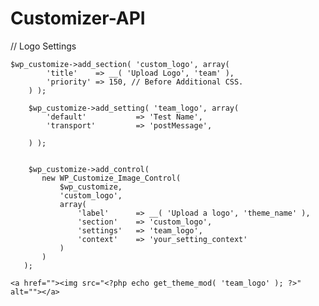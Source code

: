 # Customizer-API

// Logo Settings

	$wp_customize->add_section( 'custom_logo', array(
			'title'    => __( 'Upload Logo', 'team' ),
			'priority' => 150, // Before Additional CSS.
		) );

		$wp_customize->add_setting( 'team_logo', array(
			'default'           => 'Test Name',
			'transport'         => 'postMessage',
			
		) );


		$wp_customize->add_control(
	       new WP_Customize_Image_Control(
	           $wp_customize,
	           'custom_logo',
	           array(
	               'label'      => __( 'Upload a logo', 'theme_name' ),
	               'section'    => 'custom_logo',
	               'settings'   => 'team_logo',
	               'context'    => 'your_setting_context' 
	           )
	       )
	   );


<!-- ECHO OUT -->

  <?php if( get_theme_mod( 'team_logo' ) != "" ): ?>
    <a href=""><img src="<?php echo get_theme_mod( 'team_logo' ); ?>" alt=""></a>
  <?php endif ?>
